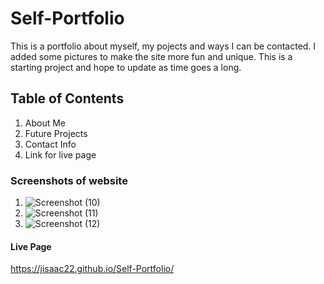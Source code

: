 # Self-Portfolio 
 This is a portfolio about myself, my pojects and ways I can be contacted. I added some pictures to make the site more fun and unique. This is a starting project and hope to update as time goes a long.

 ## Table of Contents
 1. About Me
 2. Future Projects
 3. Contact Info 
 4. Link for live page 

 ### Screenshots of website
 1. ![Screenshot (10)](https://user-images.githubusercontent.com/82920643/117556037-63897580-b02a-11eb-8e9e-266d048cfd5a.png)
 2. ![Screenshot (11)](https://user-images.githubusercontent.com/82920643/117556055-80be4400-b02a-11eb-86d8-da4d7565dc42.png)
 3. ![Screenshot (12)](https://user-images.githubusercontent.com/82920643/117556065-8d429c80-b02a-11eb-882c-ab75ab313368.png)


#### Live Page 
 https://jisaac22.github.io/Self-Portfolio/